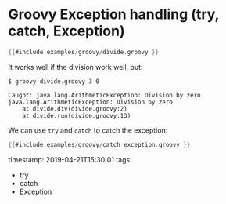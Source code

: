 # Groovy Exception handling (try, catch, Exception)


```groovy
{{#include examples/groovy/divide.groovy }}
```

It works well if the division work well, but:

```
$ groovy divide.groovy 3 0

Caught: java.lang.ArithmeticException: Division by zero
java.lang.ArithmeticException: Division by zero
	at divide.div(divide.groovy:2)
	at divide.run(divide.groovy:13)
```


We can use `try` and `catch` to catch the exception:

```groovy
{{#include examples/groovy/catch_exception.groovy }}
```

timestamp: 2019-04-21T15:30:01
tags:
  - try
  - catch
  - Exception

